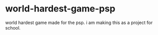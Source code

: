# world-hardest-game-psp

world hardest game made for the psp.
i am making this as a project for school.
